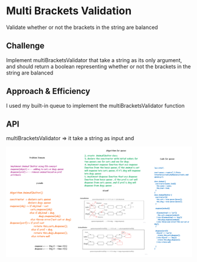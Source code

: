 # Multi Brackets Validation

Validate whether or not the brackets in the string are balanced

## Challenge

Implement multiBracketsValidator that take a string as its only argument, and should return a boolean representing whether or not the brackets in the string are balanced

## Approach & Efficiency
<!-- What approach did you take? Why? What is the Big O space/time for this approach? -->
I used my built-in queue to implement the multiBracketsValidator function

## API
<!-- Description of each method publicly available to your Linked List -->
multiBracketsValidator => it take a string as input and 

![whiteboard](assets/animalShelter.png)
